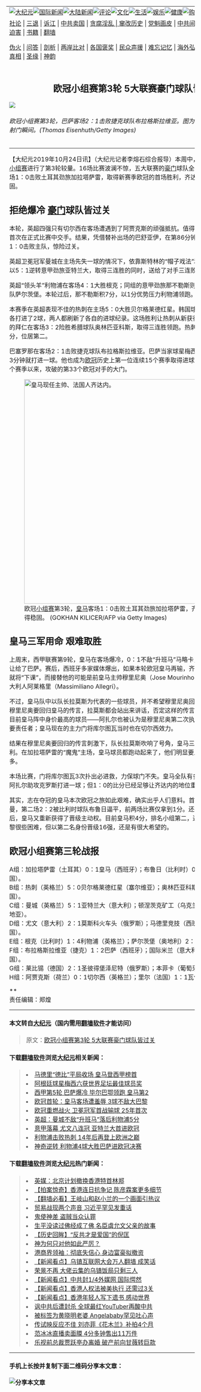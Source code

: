 <a name="1" id="1" target="_blank"></a><span id="1"></span>
<table border="0"><tr><td colspan="2" VALIGN=TOP><a href="https://github.com/brkypg2370/djy/blob/master/gb/nsc413.md#1"><img src="https://raw.githubusercontent.com/brkypg2370/www/master/t/djy/1.jpg" title="大纪元"></a><a href="https://github.com/brkypg2370/djy/blob/master/gb/n24hr.md#1"><img src="https://raw.githubusercontent.com/brkypg2370/www/master/t/djy/3.jpg" title="国际新闻"></a><a href="https://github.com/brkypg2370/djy/blob/master/gb/nsc413.md#1"><img src="https://raw.githubusercontent.com/brkypg2370/www/master/t/djy/4.jpg" title="大陆新闻"></a><a href="https://github.com/brkypg2370/djy/blob/master/gb/news392.md#1"><img src="https://raw.githubusercontent.com/brkypg2370/www/master/t/djy/5.jpg" title="评论"></a><a href="https://github.com/brkypg2370/djy/blob/master/gb/news2007.md#1"><img src="https://raw.githubusercontent.com/brkypg2370/www/master/t/djy/6.jpg" title="文化"></a><a href="https://github.com/brkypg2370/djy/blob/master/gb/news2008.md#1"><img src="https://raw.githubusercontent.com/brkypg2370/www/master/t/djy/7.jpg" title="生活"></a><a href="https://github.com/brkypg2370/djy/blob/master/gb/ncyule.md#1"><img src="https://raw.githubusercontent.com/brkypg2370/www/master/t/djy/8.jpg" title="娱乐"></a><a href="https://github.com/brkypg2370/djy/blob/master/gb/nsc1002.md#1"><img src="https://raw.githubusercontent.com/brkypg2370/www/master/t/djy/9.jpg" title="健康"><a href="https://www.youlucky.com"><img src="https://raw.githubusercontent.com/brkypg2370/www/master/t/djy/10.jpg" title="购物"></a><a href="https://www.supportepoch.org/donation?utm_medium=epochtimes&utm_source=referral&utm_campaign=donate_button_djyhomepage"><img src="https://raw.githubusercontent.com/brkypg2370/www/master/t/djy/12.jpg" title="捐款"></a></td></tr>
<tr><td colspan="2" VALIGN=TOP><a target="_blank" href="https://git.io/fjCRf">社论</a> | <a target="_blank" href="https://github.com/brkypg2370/djy/blob/master/gb/nf5657.md#1">三退</a> | <a target="_blank" href="https://github.com/brkypg2370/djy/blob/master/gb/nf6123.md#1">诉江</a> | <a target="_blank" href="https://github.com/brkypg2370/djy/blob/master/gb/nf1176117.md#1">中共卖国</a> | <a target="_blank" href="https://github.com/brkypg2370/djy/blob/master/gb/nf5773.md#1">贪腐淫乱 | <a target="_blank" href="https://github.com/brkypg2370/djy/blob/master/gb/nf1176115.md#1">窜改历史</a> | <a target="_blank" href="https://github.com/brkypg2370/djy/blob/master/gb/nf1176107.md#1">党魁画皮</a> | <a target="_blank" href="https://github.com/brkypg2370/djy/blob/master/gb/nf1320400.md#1">中共间谍</a> | <a target="_blank" href="https://github.com/brkypg2370/djy/blob/master/gb/nf1176114.md#1">破坏传统</a> | <a target="_blank" href="https://github.com/brkypg2370/djy/blob/master/gb/nf5287.md#1">恶贯满盈</a> | <a target="_blank" href="https://github.com/brkypg2370/djy/blob/master/gb/ncid278.md#1">人权</a> | <a target="_blank" href="https://github.com/brkypg2370/djy/blob/master/gb/nf1176111.md#1">迫害</a> | <a target="_blank" href="https://github.com/brkypg2370/djy/blob/master/gb/nf1235328.md#1">书籍</a> | <a target="_blank" href="https://github.com/brkypg2370/www/blob/master/README.md?zsrh#1">翻墙</a></p><p><a target="_blank" href="https://github.com/brkypg2370/djy/blob/master/gb/nf5562.md#1">伪火</a> | <a target="_blank" href="https://github.com/brkypg2370/djy/blob/master/gb/nf4378.md#1">问答</a> | <a target="_blank" href="https://github.com/brkypg2370/djy/blob/master/gb/nf5792.md#1">剖析</a> | <a target="_blank" href="https://github.com/brkypg2370/djy/blob/master/gb/nf5735.md#1">两岸比对</a> | <a target="_blank" href="https://github.com/brkypg2370/djy/blob/master/gb/nf6119.md#1">各国褒奖</a> | <a target="_blank" href="https://github.com/brkypg2370/djy/blob/master/gb/nf6120.md#1">民众声援</a> | <a target="_blank" href="https://github.com/brkypg2370/djy/blob/master/gb/nf1188594.md#1">难忘记忆</a> | <a target="_blank" href="https://github.com/brkypg2370/djy/blob/master/gb/nf3180.md#1">海外弘传</a> | <a target="_blank" href="https://github.com/brkypg2370/djy/blob/master/gb/nf5410.md#1">万人上访</a> | <a target="_blank" href="https://github.com/brkypg2370/ntdtv/blob/master/gb/prog1530_1.md#1">和平抗议</a> | <a target="_blank" href="https://github.com/brkypg2370/djy/blob/master/gb/nf4386.md#1">支持</a> | <a target="_blank" href="https://github.com/brkypg2370/djy/blob/master/gb/nf4389.md#1">真相</a> | <a target="_blank" href="https://github.com/brkypg2370/djy/blob/master/gb/nf5790.md#1">圣缘</a> | <a target="_blank" href="https://github.com/brkypg2370/djy/blob/master/gb/nf4786.md#1">神韵</a></td></tr>
<tr><td VALIGN=TOP width="626"><h2 align=center>欧冠小组赛第3轮 5大联赛豪门球队皆过关</h2>
<img src="http://i.epochtimes.com/assets/uploads/2019/10/20191023-Chi-Jin-Lionel-Messi-1182968662-600x400.jpg" />
<h6>欧冠小组赛第3轮，巴萨客场2：1击败捷克球队布拉格斯拉维亚。图为巴萨当家球星梅西（中）射门瞬间。(Thomas Eisenhuth/Getty Images)
</h6>
<hr>
<p>【大纪元2019年10月24日讯】（大纪元记者李熔石综合报导）本周中，2019/20赛季<a href="https://github.com/brkypg2370/djy/blob/master/gb/tag/%E6%AC%A7%E5%86%A0.md">欧冠</a>联赛<a href="https://github.com/brkypg2370/djy/blob/master/gb/tag/%E5%B0%8F%E7%BB%84%E8%B5%9B.md">小组赛</a>进行了第3轮较量。16场比赛波澜不惊，五大联赛的<a href="https://github.com/brkypg2370/djy/blob/master/gb/tag/%E8%B1%AA%E9%97%A8.md">豪门</a>球队全都过关。其中，<a href="https://github.com/brkypg2370/djy/blob/master/gb/tag/%E7%9A%87%E9%A9%AC.md">皇马</a>在客场1：0击败土耳其劲旅加拉塔萨雷，取得新赛季欧冠的首场胜利，齐达内的帅位也暂时获得稳固。</p>
<h2>拒绝爆冷 <a href="https://github.com/brkypg2370/djy/blob/master/gb/tag/%E8%B1%AA%E9%97%A8.md">豪门</a>球队皆过关</h2>
<p>本轮，英超四强只有切尔西在客场遭遇到了阿贾克斯的顽强抵抗。值得一提的是，这是两支球队首次在正式比赛中交手。结果，凭借替补出场的巴舒亚伊，在第86分钟门前抢点绝杀，“蓝军”以1：0击败主队，惊险过关。</p>
<p>英超卫冕冠军曼城在主场先失一球的情况下，依靠斯特林的“帽子戏法”和阿奎罗的“梅开二度”，以5：1逆转意甲劲旅亚特兰大，取得三连胜的同时，送给了对手三连败。</p>
<p>英超“领头羊”利物浦在客场4：1大胜根克；同组的意甲劲旅那不勒斯则在客场3：2险胜奥地利球队萨尔茨堡。本轮过后，那不勒斯积7分，以1分优势压力利物浦领跑。</p>
<p>本赛季在英超表现不佳的热刺在主场5：0大胜贝尔格莱德红星。韩国球员孙兴慜与超级射手凯恩各打进了2球，两人都刷新了各自的进球纪录。这场胜利让热刺从新获得了晋级的主动权。同组的拜仁在客场3：2险胜希腊球队奥林匹亚科斯，取得三连胜领跑。热刺拿到4分，比红星多出1分，位居第二。</p>
<p>巴塞罗那在客场2：1击败捷克球队布拉格斯拉维亚。巴萨当家球星梅西（Lionel Messi）开场仅3分钟就打进一球。他也成为<a href="https://github.com/brkypg2370/djy/blob/master/gb/tag/%E6%AC%A7%E5%86%A0.md">欧冠</a>历史上第一位连续15个赛季取得进球的球员。同时这也是他15个赛季以来，攻破的第33个欧冠对手的大门。</p>
<figure id="attachment_11608158" style="width: 600px" class="wp-caption aligncenter"><img class="wp-image-11608158 size-large" src="http://i.epochtimes.com/assets/uploads/2019/10/20191023-Chi-Jin-Zidane-1177671091-600x400.jpg" alt="皇马现任主帅、法国人齐达内。" width="600" b="400" /><figcaption class="wp-caption-text">欧冠<a href="https://github.com/brkypg2370/djy/blob/master/gb/tag/%E5%B0%8F%E7%BB%84%E8%B5%9B.md">小组赛</a>第3轮，<a href="https://github.com/brkypg2370/djy/blob/master/gb/tag/%E7%9A%87%E9%A9%AC.md">皇马</a>客场1：0击败土耳其劲旅加拉塔萨雷，齐达内的帅位暂时获得稳固。 (GOKHAN KILICER/AFP via Getty Images)</figcaption></figure>
<h2>皇马三军用命 艰难取胜</h2>
<p>上周末，西甲联赛第9轮，皇马在客场爆冷，0：1不敌“升班马”马略卡，将西甲“领头羊”的位置让给了巴萨。赛后，西班牙多家媒体爆出，如果本轮欧冠皇马再输，齐达内（Zinedine Zidane）就将“下课”，而接替他的可能是前皇马主帅穆里尼奥（Jose Mourinho）或者是前尤文主帅、意大利人阿莱格里（Massimiliano Allegri）。</p>
<p>不过，皇马队中以队长拉莫斯为代表的一些球员，并不希望穆里尼奥回归。此前每次媒体上出现穆里尼奥要回归皇马的传言，拉莫斯都会站出来讲话，否定这样的传言，两人不和由来已久。而目前皇马阵中身价最高的球员——阿扎尔也被认为是穆里尼奥第二次执教切尔西最终被炒掉的主要责任者；皇马现在的主力门将库尔图瓦当时也在切尔西效力。</p>
<p>结果在穆里尼奥要回归的传言刺激下，队长拉莫斯吹响了号角，皇马三军用命，竭尽全力争取胜利。在加拉塔萨雷的“魔鬼”主场，皇马球员都跑动起来了，他们明显要比对阵马略卡时用力很多。</p>
<p>本场比赛，门将库尔图瓦3次扑出必进救，力保球门不失。皇马全队有多达27次射门，虽然只是阿扎尔助攻克罗斯打进一球；但1：0的比分已经足够让齐达内的地位重新得到稳固。</p>
<p>其实，志在夺冠的皇马本次欧冠之旅如此艰难，确实出乎人们意料。首战0：3惨败给巴黎圣日耳曼，第二场2：2被比利时球队布鲁日逼平，前两场比赛仅拿到1分。还好在击败加拉塔萨雷之后，皇马又重新获得了晋级主动权。目前皇马积4分，排名小组第二，追赶已取得三连胜的大巴黎很些困难，但以第二名身份晋级16强，还是有很大希望的。</p>
<h2>欧冠小组赛第三轮战报</h2>
<p>A组：加拉塔萨雷（土耳其）0：1皇马（西班牙）；布鲁日（比利时）0：5巴黎圣日耳曼（法国）。<br />
B组：热刺（英格兰）5：0贝尔格莱德红星（塞尔维亚）；奥林匹亚科斯（希腊）2：3拜仁（德国）。<br />
C组：曼城（英格兰）5：1亚特兰大（意大利）；顿涅茨克矿工（乌克兰）2：2萨格勒布（克罗地亚）。<br />
D组：尤文（意大利）2：1莫斯科火车头（俄罗斯）；马德里竞技（西班牙）1：0勒沃库森（德国）。<br />
E组：根克（比利时）1：4利物浦（英格兰）；萨尔茨堡（奥地利）2：3那不勒斯（意大利）。<br />
F组：布拉格斯拉维亚（捷克）1：2巴萨（西班牙）；国际米兰（意大利）2：0多特蒙德（德国）。<br />
G组：莱比锡（德国）2：1圣彼得堡泽尼特（俄罗斯）；本菲卡（葡萄牙）2：1里昂（法国）。<br />
H组：阿贾克斯（荷兰）0：1切尔西（英格兰）；里尔（法国）1：1瓦伦西亚（西班牙）。</p>
<p>**<br />
责任编辑：郑煌</p>
<hr>

#### 本文转自<a href="http://www.epochtimes.com">大纪元</a>（国内需用<a href="https://git.io/JesJV">翻墙软件</a>才能访问）
> 原文：<a href="http://www.epochtimes.com/gb/19/10/23/n11608036.htm">欧冠小组赛第3轮 5大联赛豪门球队皆过关</a>
#### 下载<a href="https://git.io/JesJV">翻墙软件</a>浏览<a href="http://www.epochtimes.com">大纪元</a>相关新闻：
> <li><a href="http://www.epochtimes.com/gb/19/9/30/n11555675.htm">马德里“德比”平局收场 皇马登西甲榜首</a></li>
> <li><a href="http://www.epochtimes.com/gb/19/9/24/n11542274.htm">阿根廷球星梅西六获世界足坛最佳球员奖</a></li>
> <li><a href="http://www.epochtimes.com/gb/19/9/22/n11539489.htm">西甲第5轮 巴萨爆冷 毕尔巴鄂领跑 皇马第2</a></li>
> <li><a href="http://www.epochtimes.com/gb/19/9/18/n11531093.htm">欧冠首轮：皇马客场遭羞辱 3球不敌大巴黎</a></li>
> <li><a href="http://www.epochtimes.com/gb/19/9/18/n11529044.htm">欧冠重燃战火 卫冕冠军首战输球 25年首次</a></li>
> <li><a href="http://www.epochtimes.com/gb/19/9/16/n11524646.htm">英超：曼城不敌“升班马”落后利物浦5分</a></li>
> <li><a href="http://www.epochtimes.com/gb/19/6/2/n11294953.htm">意甲落幕 尤文八连冠 亚特兰大首进欧冠</a></li>
> <li><a href="http://www.epochtimes.com/gb/19/6/2/n11294777.htm">利物浦击败热刺 14年后再登上欧洲之巅</a></li>
> <li><a href="http://www.epochtimes.com/gb/19/5/7/n11241087.htm">神奇逆转 利物浦4球大胜巴萨进欧冠决赛</a></li>

#### 下载<a href="https://git.io/JesJV">翻墙软件</a>浏览<a href="http://www.epochtimes.com">大纪元</a>热门新闻：
> <li><a href="http://www.epochtimes.com/gb/19/10/22/n11605738.htm">英媒：北京计划撤换香港特首林郑</a></li>
> <li><a href="http://www.epochtimes.com/gb/19/10/23/n11605846.htm">【拍案惊奇】香港连日抗争记 陈彦霖案更多细节</a></li>
> <li><a href="http://www.epochtimes.com/gb/19/10/23/n11605898.htm">【翻墙必看】王岐山和赵小兰的一个画面引热议</a></li>
> <li><a href="http://www.epochtimes.com/gb/19/10/21/n11601361.htm">贸易战现两个声音 习近平罕见发重话</a></li>
> <li><a href="http://www.epochtimes.com/gb/11/7/10/n3311274.htm">鬼使神差 盗贼当众认罪</a></li>
> <li><a href="http://www.epochtimes.com/gb/19/10/3/n11565683.htm">生平没读过佛经成了佛  名臣虞允文父亲的故事</a></li>
> <li><a href="http://www.epochtimes.com/gb/19/10/7/n11574432.htm">【历史回眸】“反共才是爱国”的倪匡</a></li>
> <li><a href="http://www.epochtimes.com/gb/19/10/16/n11592895.htm">神为何只对他如此严厉？</a></li>
> <li><a href="http://www.epochtimes.com/gb/19/10/21/n11603178.htm">港商界领袖：彻底失信心 身边富豪拟撤资</a></li>
> <li><a href="http://www.epochtimes.com/gb/19/10/21/n11602943.htm">【新闻看点】乌镇互联网大会万人翻墙 成笑话</a></li>
> <li><a href="http://www.epochtimes.com/gb/19/10/21/n11602827.htm">荣景不再 大佬云集的乌镇饭局只剩三人</a></li>
> <li><a href="http://www.epochtimes.com/gb/19/10/23/n11607690.htm">【新闻看点】中共封1/4外媒网 国际愕然</a></li>
> <li><a href="http://www.epochtimes.com/gb/19/10/21/n11602852.htm">【新闻看点】香港人权法被美执行 还需过3关</a></li>
> <li><a href="http://www.epochtimes.com/gb/19/10/22/n11605474.htm">【新闻看点】香港年轻人写下遗书 感动世界</a></li>
> <li><a href="http://www.epochtimes.com/gb/19/10/21/n11603285.htm">讽中共后遭封杀 全球最红YouTuber再酸中共</a></li>
> <li><a href="http://www.epochtimes.com/gb/19/10/22/n11605693.htm">被标签为黄晓明老婆 Angelababy罕见吐心声</a></li>
> <li><a href="http://www.epochtimes.com/gb/19/10/20/n11601043.htm">传试映反应不佳 刘亦菲《花木兰》补拍4个月</a></li>
> <li><a href="http://www.epochtimes.com/gb/19/10/22/n11605514.htm">范冰冰直播卖面膜 4分多钟售出11万件</a></li>
> <li><a href="http://www.epochtimes.com/gb/19/10/20/n11601116.htm">乐视前总裁贾跃亭办离婚 破产前向甘薇转巨款</a></li>
<hr>

#### 手机上长按并复制下面二维码分享本文章：<br><br><img src="http://www.hehaibao.com/qr/index.php?m=1&e=L&p=10&t=&d=https://github.com/brkypg2370/djy/blob/master/gb/19/10/23/n11608036.md%231" title="分享本文章"></td><td VALIGN=TOP><a href="https://github.com/brkypg2370/djy/blob/master/gb/16/1/21/n4622075.md?dfh#1" target="_blank"><img src="https://raw.githubusercontent.com/brkypg2370/djy/master/gb/300/wei-f1.jpg" title="中共的伪火骗局"  alt="中共的伪火骗局"></a><br><a href="https://github.com/brkypg2370/yh/blob/master/README.md?dfh#1" target="_blank"><img src="https://raw.githubusercontent.com/brkypg2370/djy/master/gb/300/yong-h.jpg" title="永恒的见证"  alt="永恒的见证"></a><br><a href="https://github.com/brkypg2370/djy/blob/master/gb/13/9/29/n3974789.md?dfh#1" target="_blank"><img src="https://raw.githubusercontent.com/brkypg2370/djy/master/gb/300/shang-lnz.jpg" title="善良女子被中共投男牢"  alt="善良女子被中共投男牢"></a><br><a href="https://github.com/brkypg2370/djy/blob/master/gb/16/3/16/n4663449.md?dfh#1" target="_blank"><img src="https://raw.githubusercontent.com/brkypg2370/djy/master/gb/300/huo-z3.jpg" title="警卫目击活摘器官"  alt="警卫目击活摘器官"></a><br><a href="https://github.com/brkypg2370/djy/blob/master/gb/16/8/7/n8177641.md?dfh#1" target="_blank"><img src="https://raw.githubusercontent.com/brkypg2370/djy/master/gb/300/huo-z4.jpg" title="证人描述活摘恐怖"  alt="证人描述活摘恐怖"></a><br><a href="https://github.com/brkypg2370/djy/blob/master/gb/10/4/19/n2881569.md?dfh#1" target="_blank"><img src="https://raw.githubusercontent.com/brkypg2370/djy/master/gb/300/huo-z1.jpg" title="揭开活摘器官黑幕"  alt="揭开活摘器官黑幕"></a><br><a href="https://github.com/brkypg2370/djy/blob/master/gb/10/11/7/n3077476.md?dfh#1" target="_blank"><img src="https://raw.githubusercontent.com/brkypg2370/djy/master/gb/300/ma-ks.jpg" title="马克思的成魔之路"  alt="马克思的成魔之路"></a><br><a href="https://github.com/brkypg2370/djy/blob/master/gb/14/6/9/n4173977.md?dfh#1" target="_blank"><img src="https://raw.githubusercontent.com/brkypg2370/djy/master/gb/300/chang-zs.jpg" title="藏字石 蕴天机"  alt="藏字石 蕴天机"></a><br><a href="https://github.com/brkypg2370/djy/blob/master/gb/18/5/10/n10381511.md?dfh#1" target="_blank"><img src="https://raw.githubusercontent.com/brkypg2370/djy/master/gb/300/st1.jpg" title="关注3亿人三退"  alt="关注3亿人三退"></a><br><a href="https://github.com/brkypg2370/djy/blob/master/gb/18/3/21/n10237682.md?dfh#1" target="_blank"><img src="https://raw.githubusercontent.com/brkypg2370/djy/master/gb/300/jie-t.jpg" title="解体中共复兴中华"  alt="解体中共复兴中华"></a><br><a href="https://github.com/brkypg2370/djy/blob/master/gb/9/2/9/n2422991.md?dfh#1" target="_blank"><img src="https://raw.githubusercontent.com/brkypg2370/djy/master/gb/300/gao-zs.jpg" title="中共迫害良心律师"  alt="中共迫害良心律师"></a><br><a href="https://github.com/brkypg2370/djy/blob/master/gb/18/12/9/n10900044.md?dfh#1" target="_blank"><img src="https://raw.githubusercontent.com/brkypg2370/djy/master/gb/300/sj1.jpg" title="303万人举报江泽民"  alt="303万人举报江泽民"></a><br><a href="https://github.com/brkypg2370/djy/blob/master/gb/18/8/28/n10672014.md?dfh#1" target="_blank"><img src="https://raw.githubusercontent.com/brkypg2370/djy/master/gb/300/sj2.jpg" title="这些官员为何起诉江泽民"  alt="这些官员为何起诉江泽民"></a><br><a href="https://github.com/brkypg2370/djy/blob/master/gb/8/12/18/n2367165.md?dfh#1" target="_blank"><img src="https://raw.githubusercontent.com/brkypg2370/djy/master/gb/300/liangan.jpg" title="海峡两岸的强烈对比"  alt="海峡两岸的强烈对比"></a><br><a href="https://github.com/brkypg2370/djy/blob/master/gb/15/5/5/n4427238.md?dfh#1" target="_blank"><img src="https://raw.githubusercontent.com/brkypg2370/djy/master/gb/300/jia-ndzl.jpg" title="加拿大总理的贺信"  alt="加拿大总理的贺信"></a><br><a href="https://github.com/brkypg2370/djy/blob/master/gb/11/6/17/n3289382.md?dfh#1" target="_blank"><img src="https://raw.githubusercontent.com/brkypg2370/djy/master/gb/300/xiao-wd.jpg" title="探寻真相兼听则明"  alt="探寻真相兼听则明"></a><br><a href="https://github.com/brkypg2370/djy/blob/master/gb/18/10/27/n10812623.md?dfh#1" target="_blank"><img src="https://raw.githubusercontent.com/brkypg2370/djy/master/gb/300/yindu.jpg" title="印度媒体报道东方"  alt="印度媒体报道东方"></a><br><a href="https://github.com/brkypg2370/djy/blob/master/gb/18/6/9/n10469652.md?dfh#1" target="_blank"><img src="https://raw.githubusercontent.com/brkypg2370/djy/master/gb/300/xie-j.jpg" title="不一样的海外校园"  alt="不一样的海外校园"></a><br><a href="https://github.com/brkypg2370/djy/blob/master/gb/7/4/5/n1669415.md?dfh#1" target="_blank"><img src="https://raw.githubusercontent.com/brkypg2370/djy/master/gb/300/li-up.jpg" title="从大师到徒弟的传奇"  alt="从大师到徒弟的传奇"></a><br><a href="https://github.com/brkypg2370/djy/blob/master/gb/17/5/26/n9191512.md?dfh#1" target="_blank"><img src="https://raw.githubusercontent.com/brkypg2370/djy/master/gb/300/zfl2.jpg" title="亿万人与东方一本奇书"  alt="亿万人与东方一本奇书"></a><br><a href="https://github.com/brkypg2370/djy/blob/master/gb/13/11/27/n4020290.md?dfh#1" target="_blank"><img src="https://raw.githubusercontent.com/brkypg2370/djy/master/gb/300/zhen-h.jpg" title="大陆见不到的震撼场面"  alt="大陆见不到的震撼场面"></a><br><a href="https://github.com/brkypg2370/djy/blob/master/gb/15/7/17/n4482910.md?dfh#1" target="_blank"><img src="https://raw.githubusercontent.com/brkypg2370/djy/master/gb/300/dalu-sk.jpg" title="人心向善 大陆当初盛况"  alt="人心向善 大陆当初盛况"></a><br><a href="https://github.com/brkypg2370/djy/blob/master/gb/9/10/15/n2689419.md?dfh#1" target="_blank"><img src="https://raw.githubusercontent.com/brkypg2370/djy/master/gb/300/zfl1.jpg" title="追寻真理 这书讲什么"  alt="追寻真理 这书讲什么"></a><br><a href="https://github.com/brkypg2370/www/blob/master/README.md?dfh#1" target="_blank"><img src="https://raw.githubusercontent.com/brkypg2370/djy/master/gb/300/fq1.jpg" title="下载免费翻墙软件"  alt="下载免费翻墙软件"></a><br></td></tr></table>
